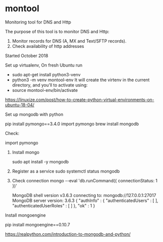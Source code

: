 # montool
Monitoring tool for DNS and Http


  The purpose of this tool is to monitor DNS and Http:
  1. Monitor records for DNS (A, MX and Text/SFTP records).
  2. Check availability of http addresses
  
  
  Started October 2018


  Set up virtualenv,  On fresh Ubuntu run
  - sudo apt-get install python3-venv
  -  python3 -m venv montool-env
  It will create the virtenv in the current directory, and you'll to activate using:
  - source montool-env/bin/activate
  
https://linuxize.com/post/how-to-create-python-virtual-environments-on-ubuntu-18-04/ 


Set up mongodb with python

pip install pymongo==3.4.0 
import pymongo
brew install mongodb 

Check:

import pymongo

1. Install mongo

	sudo apt install -y mongodb

2. Register as a service
	sudo systemctl status mongodb
3. Check connection
	mongo --eval 'db.runCommand({ connectionStatus: 1 })'
	
	
	MongoDB shell version v3.6.3
	connecting to: mongodb://127.0.0.1:27017
	MongoDB server version: 3.6.3
{
	"authInfo" : {
		"authenticatedUsers" : [ ],
		"authenticatedUserRoles" : [ ]
	},
	"ok" : 1
}

Install mongoengine

pip install mongoengine==0.10.7 


https://realpython.com/introduction-to-mongodb-and-python/ 
